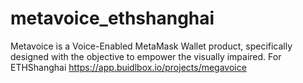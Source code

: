 # metavoice_ethshanghai
Metavoice is a Voice-Enabled MetaMask Wallet product, specifically designed with the objective to empower the visually impaired. 
For ETHShanghai
https://app.buidlbox.io/projects/megavoice
